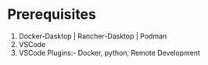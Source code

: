 # Prerequisites
1. Docker-Dasktop | Rancher-Dasktop | Podman
2. VSCode
3. VSCode Plugins:- Docker, python, Remote Development

